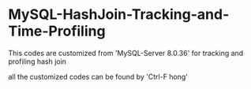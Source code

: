 # MySQL-HashJoin-Tracking-and-Time-Profiling
This codes are customized from 'MySQL-Server 8.0.36' for tracking and profiling hash join


all the customized codes can be found by 'Ctrl-F hong'
